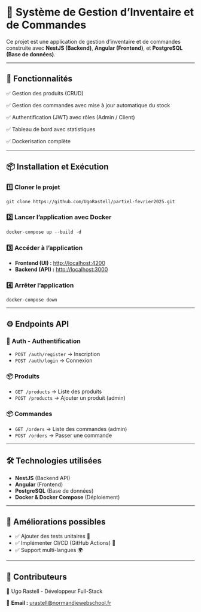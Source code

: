 # 🛒 Système de Gestion d’Inventaire et de Commandes

Ce projet est une application de gestion d’inventaire et de commandes construite avec **NestJS (Backend)**, **Angular (Frontend)**, et **PostgreSQL (Base de données)**.

---

## 🚀 Fonctionnalités

✅ Gestion des produits (CRUD)

✅ Gestion des commandes avec mise à jour automatique du stock

✅ Authentification (JWT) avec rôles (Admin / Client)

✅ Tableau de bord avec statistiques

✅ Dockerisation complète

---

## 📦 Installation et Exécution

### **1️⃣ Cloner le projet**

```
git clone https://github.com/UgoRastell/partiel-fevrier2025.git
```

### 2️⃣ Lancer l’application avec Docker

```jsx
docker-compose up --build -d
```

### **3️⃣ Accéder à l’application**

- **Frontend (UI) :** [http://localhost:4200](http://localhost:4200/)
- **Backend (API) :** [http://localhost:3000](http://localhost:3000/)

### **4️⃣ Arrêter l’application**

```
docker-compose down
```

---

## ⚙️ Endpoints API

### 🔐 **Auth - Authentification**

- `POST /auth/register` → Inscription
- `POST /auth/login` → Connexion

### 📦 **Produits**

- `GET /products` → Liste des produits
- `POST /products` → Ajouter un produit (admin)

### 📦 **Commandes**

- `GET /orders` → Liste des commandes (admin)
- `POST /orders` → Passer une commande

---

## 🛠️ Technologies utilisées

- **NestJS** (Backend API)
- **Angular** (Frontend)
- **PostgreSQL** (Base de données)
- **Docker & Docker Compose** (Déploiement)

---

## 🎯 Améliorations possibles

- ✅ Ajouter des tests unitaires 🧪
- ✅ Implémenter CI/CD (GitHub Actions) 🚀
- ✅ Support multi-langues 🌍

---

## 🤝 Contributeurs

👤 Ugo Rastell - Développeur Full-Stack

 📧 **Email :** [urastell@normandiewebschool.fr](mailto:urastell@normandiewebschool.fr)
